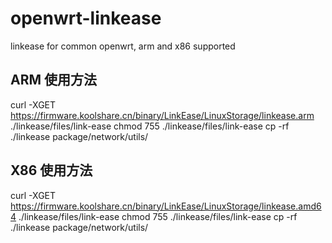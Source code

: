# openwrt-linkease
linkease for common openwrt, arm and x86 supported

## ARM 使用方法

curl -XGET https://firmware.koolshare.cn/binary/LinkEase/LinuxStorage/linkease.arm ./linkease/files/link-ease
chmod 755 ./linkease/files/link-ease
cp -rf ./linkease package/network/utils/

## X86 使用方法

curl -XGET https://firmware.koolshare.cn/binary/LinkEase/LinuxStorage/linkease.amd64 ./linkease/files/link-ease
chmod 755 ./linkease/files/link-ease
cp -rf ./linkease package/network/utils/

